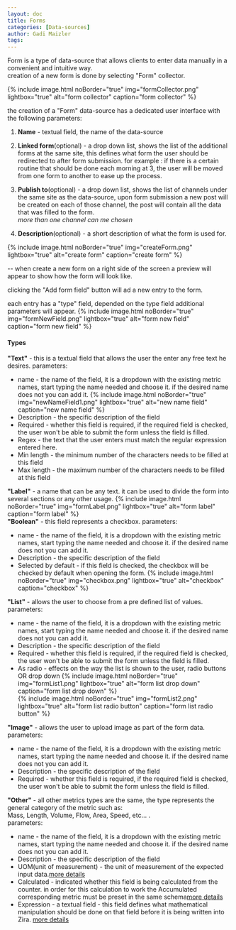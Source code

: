 ```yaml
---
layout: doc
title: Forms
categories: [Data-sources]
author: Gadi Maizler
tags: 
---
```


Form is a type of data-source that allows clients to enter data manually in a convenient and intuitive way.  
creation of a new form is done by selecting "Form" collector.

{% include image.html noBorder="true" img="formCollector.png" lightbox="true" alt="form collector" caption="form collector" %}

the creation of a "Form" data-source has a dedicated user interface with the following parameters:
1. **Name** - textual field, the name of the data-source
2. **Linked form**(optional) - a drop down list, shows the list of the additional forms at the same site, this defines what form the user should be redirected to after form submission.
for example : if there is a certain routine that should be done each morning at 3, the user will be moved from one form to another to ease up the process.  
3. **Publish to**(optional) - a drop down list, shows the list of channels under the same site as the data-source, upon form submission a new post will be created on each of those channel, the post will contain all the data that was filled to the form.  
*more than one channel can me chosen*

4. **Description**(optional) - a short description of what the form is used for.

{% include image.html noBorder="true" img="createForm.png" lightbox="true" alt="create form" caption="create form" %}

-- when create a new form on a right side of the screen a preview will appear to show how the form will look like.

clicking the "Add form field" button will ad a new entry to the form.

each entry has a "type" field, depended on the type field additional parameters will appear.
{% include image.html noBorder="true" img="formNewField.png" lightbox="true" alt="form new field" caption="form new field" %}

#### Types
**"Text"** - this is a textual field that allows the user the enter any free text he desires.
parameters:
* name - the name of the field, it is a dropdown with the existing metric names, start typing the name needed and choose it. if the desired name does not you can add it.
   {% include image.html noBorder="true" img="newNameField1.png" lightbox="true" alt="new name field" caption="new name field" %}
* Description - the specific description of the field
* Required - whether this field is required, if the required field is checked, the user won't be able to submit the form unless the field is filled.
* Regex - the text that the user enters must match the regular expression entered here. 
* Min length - the minimum number of the characters needs to be filled at this field
* Max length - the maximum number of the characters needs to be filled at this field
 
**"Label"** - a name that can be any text. it can be used to divide the form into several sections or any other usage.
{% include image.html noBorder="true" img="formLabel.png" lightbox="true" alt="form label" caption="form label" %}  
**"Boolean"** - this field represents a checkbox.
parameters:
* name - the name of the field, it is a dropdown with the existing metric names, start typing the name needed and choose it. if the desired name does not you can add it.
* Description - the specific description of the field
* Selected by default - if this field is checked, the checkbox will be checked by default when opening the form.
{% include image.html noBorder="true" img="checkbox.png" lightbox="true" alt="checkbox" caption="checkbox" %}  


**"List"** - allows the user to choose from a pre defined list of values.
parameters:
* name - the name of the field, it is a dropdown with the existing metric names, start typing the name needed and choose it. if the desired name does not you can add it.
* Description - the specific description of the field
* Required - whether this field is required, if the required field is checked, the user won't be able to submit the form unless the field is filled.
* As radio -  effects on the way the list is shown to the user, radio buttons OR drop down
{% include image.html noBorder="true" img="formList1.png" lightbox="true" alt="form list drop down" caption="form list drop down" %}  
{% include image.html noBorder="true" img="formList2.png" lightbox="true" alt="form list radio button" caption="form list radio button" %}  

**"Image"** - allows the user to upload image as part of the form data.
parameters:
* name - the name of the field, it is a dropdown with the existing metric names, start typing the name needed and choose it. if the desired name does not you can add it.
* Description - the specific description of the field
* Required - whether this field is required, if the required field is checked, the user won't be able to submit the form unless the field is filled.  

**"Other"** -  all other metrics types are the same, the type represents the general category of the metric such as:  
Mass, Length, Volume, Flow, Area, Speed, etc... .  
parameters:
* name - the name of the field, it is a dropdown with the existing metric names, start typing the name needed and choose it. if the desired name does not you can add it.
* Description - the specific description of the field
* UOM(unit of measurement) - the unit of measurement of the expected input data.[more details](../schemas#standard-schema)
* Calculated - indicated whether this field is being calculated from the counter. in order for this calculation to work the Accumulated corresponding metric must be preset in the same schema[more details](../schemas#standard-schema)
* Expression - a textual field - this field defines what mathematical manipulation should be done on that field before it is being written into Zira. [more details](../schemas#standard-schema)